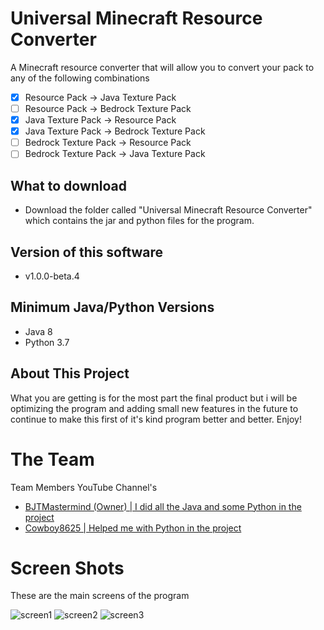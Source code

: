 # Universal Minecraft Resource Converter

  A Minecraft resource converter that will allow you to convert your pack to any of the following combinations
  
  - [x] Resource Pack -> Java Texture Pack                                                                                               
  - [ ] Resource Pack -> Bedrock Texture Pack                                                                                              
  - [x] Java Texture Pack -> Resource Pack                                                                                               
  - [x] Java Texture Pack -> Bedrock Texture Pack                                                                                      
  - [ ] Bedrock Texture Pack -> Resource Pack                                                                                            
  - [ ] Bedrock Texture Pack -> Java Texture Pack                                                                                          

## What to download
* Download the folder called "Universal Minecraft Resource Converter"
  which contains the jar and python files for the program.

## Version of this software
* v1.0.0-beta.4

## Minimum Java/Python Versions
* Java 8 
* Python 3.7

## About This Project
What you are getting is for the most part the final product but i will be optimizing the program and adding small new features in the future to continue to make this first of it's kind program better and better. Enjoy! 

# The Team
Team Members YouTube Channel's
* [BJTMastermind (Owner) | I did all the Java and some Python in the project](https://www.youtube.com/channel/UCiFDXb0SDboAOyZOzQHjw2w)
* [Cowboy8625 | Helped me with Python in the project](https://www.youtube.com/channel/UCOMS-wclr-zxd7fC11z7IJg)

# Screen Shots

These are the main screens of the program

![screen1](https://user-images.githubusercontent.com/18742837/55294490-b5358f80-53d0-11e9-882b-a70b4f87d611.png)
![screen2](https://user-images.githubusercontent.com/18742837/55294496-c2527e80-53d0-11e9-9b1f-38d26f2aecb1.png)
![screen3](https://user-images.githubusercontent.com/18742837/50466297-ba66e680-096a-11e9-9704-ee3473eabec0.png)
